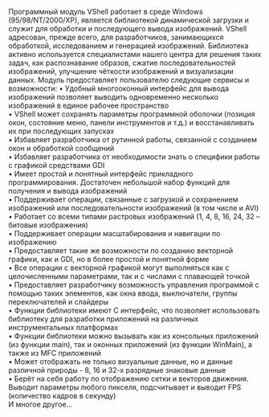 Программный модуль VShell работает в среде Windows (95/98/NT/2000/XP), является библиотекой динамической загрузки и служит для обработки и последующего вывода изображений. 
VShell адресован, прежде всего, для разработчиков, занимающихся обработкой, исследованием и генерацией изображений. Библиотека активно используется специалистами нашего центра для решения таких задач, как распознавание образов, сжатие последовательностей изображений, улучшение чёткости изображений и визуализации данных. 
Модуль предоставляет пользователю следующие сервисы и возможности:
•	Удобный многооконный интерфейс для вывода изображений позволяет выводить одновременно несколько изображений в единое рабочее пространство  
•	VShell может сохранять параметры программной оболочки (позиция окон, состояние меню, панели инструментов и т.д.) и восстанавливать их при последующих запусках  
•	Избавляет разработчика от рутинной работы, связанной с созданием окон и обработкой сообщений  
•	Избавляет разработчика от необходимости знать о специфики работы с графикой средствами GDI  
•	Имеет простой и понятный интерфейс прикладного программирования. Достаточен небольшой набор функций для получения и вывода изображений   
•	Поддерживает операции, связанные с загрузкой и сохранением изображений или последовательности изображений (в том числе и AVI)   
•	Работает со всеми типами растровых изображений (1, 4, 8, 16, 24, 32 – битовые изображения)  
•	Поддерживает операции масштабирования и навигации по изображению  
•	Предоставляет такие же возможности по созданию векторной графики, как и GDI, но в более простой и понятной форме  
•	Все операции с векторной графикой могут выполняться как с целочисленными параметрами, так и с числами с плавающей точкой   
•	Предоставляет разработчику возможность управления программой с помощью таких элементов, как окна ввода, выключатели, группы переключателей и слайдеры  
•	Функции библиотеки имеют С интерфейс, что позволяет использовать библиотеку для разработки приложений на различных инструментальных платформах  
•	Функции библиотеки можно вызывать как из консольных приложений (из функции main), так и оконных приложений (из функции WinMain), а также из MFC приложений  
•	Может отображать не только визуальные данные, но и данные различной природы - 8, 16 и 32-х разрядные знаковые данные  
•	Берёт на себя работу по отображению сетки и векторов движения. Выводит параметры любого пикселя, подсчитывает и выводит FPS (количество кадров в секунду)  
И многое другое…
